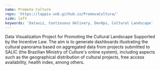 ```yaml
---
name: Promote Culture
repo: 'https://lappis-unb.github.io/PromovaCultura/'
side: left
keywords: 'Dataviz, Continuous Delivery, DevOps, Cultural Landscape'
---
```


Data Visualization Project for Promoting the Cultural Landscape Supported by the Incentive Law. The aim is to generate dashboards illustrating the cultural panorama based on aggregated data from projects submitted to SALIC (the Brazilian Ministry of Culture's online system), including aspects such as the geographical distribution of cultural projects, free access availability, health index, among others.